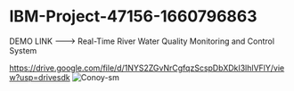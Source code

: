 # IBM-Project-47156-1660796863
DEMO LINK --->
Real-Time River Water Quality Monitoring and Control System

https://drive.google.com/file/d/1NYS2ZGvNrCgfqzScspDbXDkI3lhlVFlY/view?usp=drivesdk
![Conoy-sm](https://user-images.githubusercontent.com/113835755/204012750-4ae16b90-a563-4bc0-9b6f-de4876c7a82f.jpg)
